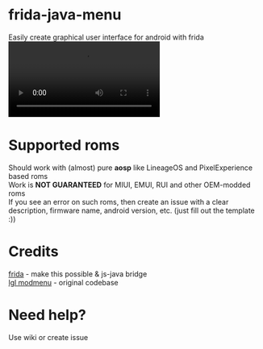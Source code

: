 # frida-java-menu
Easily create graphical user interface for android with frida<br>
![Gif](https://i.imgur.com/HF9oIm2.mp4)

# Supported roms
Should work with (almost) pure **aosp** like LineageOS and PixelExperience based roms<br>
Work is **NOT GUARANTEED** for MIUI, EMUI, RUI and other OEM-modded roms<br>
If you see an error on such roms, then create an issue with a clear description, firmware name, android version, etc. (just fill out the template :))

# Credits

[frida](https://github.com/frida/frida) - make this possible & js-java bridge<br>
[lgl modmenu](https://github.com/LGLTeam/Android-Mod-Menu/) - original codebase

# Need help?
Use wiki or create issue